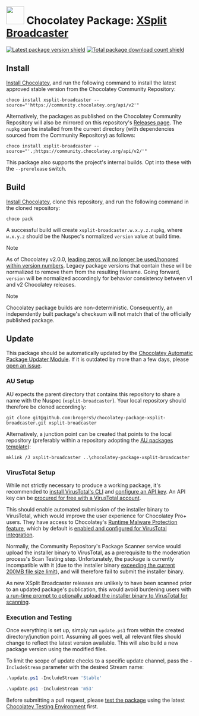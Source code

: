 ﻿# <img src="https://cdn.jsdelivr.net/gh/brogers5/chocolatey-package-xsplit-broadcaster@e68e6db6b26c789efde0af0d5cb368a9212770e0/xsplit-broadcaster.png" width="48" height="48"/> Chocolatey Package: [XSplit Broadcaster](https://community.chocolatey.org/packages/xsplit-broadcaster)

[![Latest package version shield](https://img.shields.io/chocolatey/v/xsplit-broadcaster.svg?include_prereleases)](https://community.chocolatey.org/packages/xsplit-broadcaster)
[![Total package download count shield](https://img.shields.io/chocolatey/dt/xsplit-broadcaster.svg)](https://community.chocolatey.org/packages/xsplit-broadcaster)

## Install

[Install Chocolatey](https://chocolatey.org/install), and run the following command to install the latest approved stable version from the Chocolatey Community Repository:

```shell
choco install xsplit-broadcaster --source="'https://community.chocolatey.org/api/v2'"
```

Alternatively, the packages as published on the Chocolatey Community Repository will also be mirrored on this repository's [Releases page](https://github.com/brogers5/chocolatey-package-xsplit-broadcaster/releases). The `nupkg` can be installed from the current directory (with dependencies sourced from the Community Repository) as follows:

```shell
choco install xsplit-broadcaster --source="'.;https://community.chocolatey.org/api/v2/'"
```

This package also supports the project's internal builds. Opt into these with the `--prerelease` switch.

## Build

[Install Chocolatey](https://chocolatey.org/install), clone this repository, and run the following command in the cloned repository:

```shell
choco pack
```

A successful build will create `xsplit-broadcaster.w.x.y.z.nupkg`, where `w.x.y.z` should be the Nuspec's normalized `version` value at build time.

>[!Note]
>As of Chocolatey v2.0.0, [leading zeros will no longer be used/honored within version numbers](https://github.com/chocolatey/choco/issues/1174). Legacy package versions that contain these will be normalized to remove them from the resulting filename. Going forward, `version` will be normalized accordingly for behavior consistency between v1 and v2 Chocolatey releases.

>[!Note]
>Chocolatey package builds are non-deterministic. Consequently, an independently built package's checksum will not match that of the officially published package.

## Update

This package should be automatically updated by the [Chocolatey Automatic Package Updater Module](https://github.com/majkinetor/au). If it is outdated by more than a few days, please [open an issue](https://github.com/brogers5/chocolatey-package-xsplit-broadcaster/issues).

### AU Setup

AU expects the parent directory that contains this repository to share a name with the Nuspec (`xsplit-broadcaster`). Your local repository should therefore be cloned accordingly:

```shell
git clone git@github.com:brogers5/chocolatey-package-xsplit-broadcaster.git xsplit-broadcaster
```

Alternatively, a junction point can be created that points to the local repository (preferably within a repository adopting the [AU packages template](https://github.com/majkinetor/au-packages-template)):

```shell
mklink /J xsplit-broadcaster ..\chocolatey-package-xsplit-broadcaster
```

### VirusTotal Setup

While not strictly necessary to produce a working package, it's recommended to [install VirusTotal's CLI](https://community.chocolatey.org/packages/vt-cli) and [configure an API key](https://virustotal.github.io/vt-cli/#configuring-your-api-key). An API key can be [procured for free with a VirusTotal account](https://docs.virustotal.com/docs/please-give-me-an-api-key).

This should enable automated submission of the installer binary to VirusTotal, which would improve the user experience for Chocolatey Pro+ users. They have access to Chocolatey's [Runtime Malware Protection feature](https://docs.chocolatey.org/en-us/features/virus-check), which by default is [enabled and configured for VirusTotal integration](https://docs.chocolatey.org/en-us/features/virus-check#virustotal).

Normally, the Community Repository's Package Scanner service would upload the installer binary to VirusTotal, as a prerequisite to the moderation process's Scan Testing step. Unfortunately, the package is currently incompatible with it (due to the installer binary [exceeding the current 200MB file size limit](https://github.com/chocolatey/home/issues/247)), and will therefore fail to submit the installer binary.

As new XSplit Broadcaster releases are unlikely to have been scanned prior to an updated package's publication, this would avoid burdening users with [a run-time prompt to optionally upload the installer binary to VirusTotal for scanning](https://docs.chocolatey.org/en-us/features/virus-check#what-if-virustotal-doesnt-have-results-for-a-binary).

### Execution and Testing

Once everything is set up, simply run `update.ps1` from within the created directory/junction point. Assuming all goes well, all relevant files should change to reflect the latest version available. This will also build a new package version using the modified files.

To limit the scope of update checks to a specific update channel, pass the `-IncludeStream` parameter with the desired Stream name:

```powershell
.\update.ps1 -IncludeStream 'Stable'
```

```powershell
.\update.ps1 -IncludeStream 'm53'
```

Before submitting a pull request, please [test the package](https://docs.chocolatey.org/en-us/community-repository/moderation/package-verifier#steps-for-each-package) using the latest [Chocolatey Testing Environment](https://github.com/chocolatey-community/chocolatey-test-environment) first.
